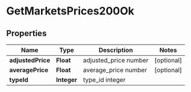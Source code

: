 
# GetMarketsPrices200Ok

## Properties
Name | Type | Description | Notes
------------ | ------------- | ------------- | -------------
**adjustedPrice** | **Float** | adjusted_price number |  [optional]
**averagePrice** | **Float** | average_price number |  [optional]
**typeId** | **Integer** | type_id integer | 



